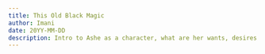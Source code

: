 ```yaml
---
title: This Old Black Magic
author: Imani
date: 20YY-MM-DD
description: Intro to Ashe as a character, what are her wants, desires and goals.
---
```

